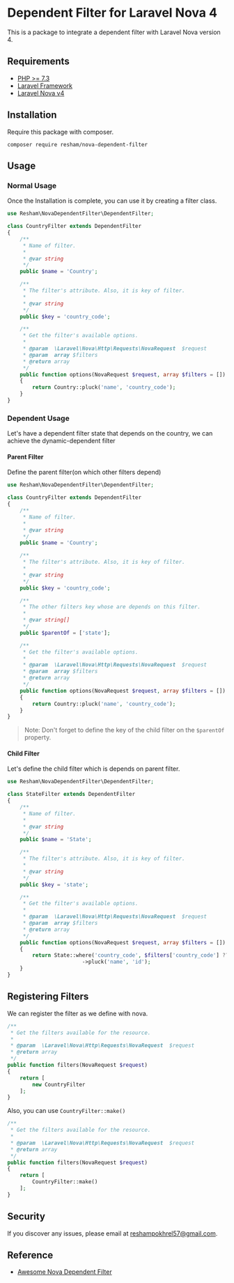 # Dependent Filter for Laravel Nova 4
This is a package to integrate a dependent filter with Laravel Nova version 4.

## Requirements
- [PHP >= 7.3](http://php.net/)
- [Laravel Framework](https://github.com/laravel/framework)
- [Laravel Nova v4](https://nova.laravel.com/)

## Installation
Require this package with composer.
```shell
composer require resham/nova-dependent-filter
```

## Usage
### Normal Usage
Once the Installation is complete, you can use it by creating a filter class.
```php
use Resham\NovaDependentFilter\DependentFilter;

class CountryFilter extends DependentFilter
{
    /**
     * Name of filter.
     *
     * @var string
     */
    public $name = 'Country';

    /**
     * The filter's attribute. Also, it is key of filter.
     *
     * @var string
     */
    public $key = 'country_code';

    /**
     * Get the filter's available options.
     *
     * @param  \Laravel\Nova\Http\Requests\NovaRequest  $request
     * @param  array $filters
     * @return array
     */
    public function options(NovaRequest $request, array $filters = [])
    {
        return Country::pluck('name', 'country_code');
    }
}
```

### Dependent Usage
Let's have a dependent filter state that depends on the country, we can achieve the dynamic-dependent filter

#### Parent Filter
Define the parent filter(on which other filters depend)
```php
use Resham\NovaDependentFilter\DependentFilter;

class CountryFilter extends DependentFilter
{
    /**
     * Name of filter.
     *
     * @var string
     */
    public $name = 'Country';

    /**
     * The filter's attribute. Also, it is key of filter.
     *
     * @var string
     */
    public $key = 'country_code';

    /**
     * The other filters key whose are depends on this filter.
     *
     * @var string[]
     */
    public $parentOf = ['state'];

    /**
     * Get the filter's available options.
     *
     * @param  \Laravel\Nova\Http\Requests\NovaRequest  $request
     * @param  array $filters
     * @return array
     */
    public function options(NovaRequest $request, array $filters = [])
    {
        return Country::pluck('name', 'country_code');
    }
}
```
> Note: Don't forget to define the key of the child filter on the ```$parentOf``` property.


#### Child Filter
Let's define the child filter which is depends on parent filter.
```php
use Resham\NovaDependentFilter\DependentFilter;

class StateFilter extends DependentFilter
{
    /**
     * Name of filter.
     *
     * @var string
     */
    public $name = 'State';

    /**
     * The filter's attribute. Also, it is key of filter.
     *
     * @var string
     */
    public $key = 'state';

    /**
     * Get the filter's available options.
     *
     * @param  \Laravel\Nova\Http\Requests\NovaRequest  $request
     * @param  array $filters
     * @return array
     */
    public function options(NovaRequest $request, array $filters = [])
    {
        return State::where('country_code', $filters['country_code'] ?? '')
                        ->pluck('name', 'id');
    }
}
```

## Registering Filters
We can register the filter as we define with nova.
```php
/**
 * Get the filters available for the resource.
 *
 * @param  \Laravel\Nova\Http\Requests\NovaRequest  $request
 * @return array
 */
public function filters(NovaRequest $request)
{
    return [
        new CountryFilter
    ];
}
```
Also, you can use ```CountryFilter::make()```
```php
/**
 * Get the filters available for the resource.
 *
 * @param  \Laravel\Nova\Http\Requests\NovaRequest  $request
 * @return array
 */
public function filters(NovaRequest $request)
{
    return [
        CountryFilter::make()
    ];
}
```
## Security
If you discover any issues, please email at [reshampokhrel57@gmail.com](mailto:reshampokhrel57@gmail.com).

## Reference
- [Awesome Nova Dependent Filter](https://github.com/awesome-nova/dependent-filter)